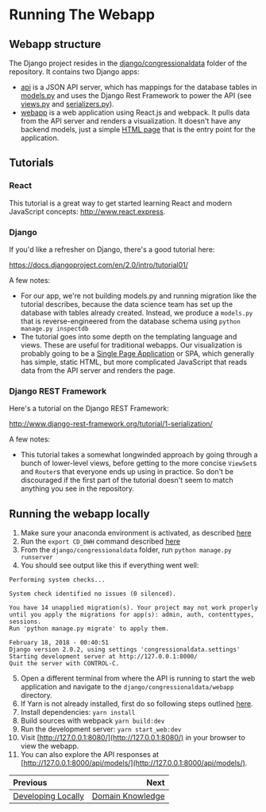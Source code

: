 # Running The Webapp

## Webapp structure

The Django project resides in the [django/congressionaldata](../django/congressionaldata) folder of the repository.  It contains two Django apps:

* [api](../django/congressionaldata/api) is a JSON API server, which has mappings for the database tables in [models.py](../django/congressionaldata/api/models.py) and uses the Django Rest Framework to power the API (see [views.py](../django/congressionaldata/api/views.py) and [serializers.py](../django/congressionaldata/api/serializers.py)).
* [webapp](../django/congressionaldata/webapp) is a web application using React.js
and webpack. It pulls data from the API server and renders a visualization. It doesn't have any backend models, just a simple [HTML page](../django/congressionaldata/webapp/index.html) that
is the entry point for the application.

## Tutorials

### React

This tutorial is a great way to get started learning React and modern JavaScript
concepts: http://www.react.express.

### Django

If you'd like a refresher on Django, there's a good tutorial here:

https://docs.djangoproject.com/en/2.0/intro/tutorial01/

A few notes:
* For our app, we're not building models.py and running migration like the tutorial describes, because the data science team has set up the database with tables already created.  Instead, we produce a `models.py` that is reverse-engineered from the database schema using `python manage.py inspectdb`
* The tutorial goes into some depth on the templating language and views.  These are useful for traditional webapps.  Our visualization is probably going to be a [Single Page Application](https://en.wikipedia.org/wiki/Single-page_application) or SPA, which generally has simple, static HTML, but more complicated JavaScript that reads data from the API server and renders the page.

### Django REST Framework

Here's a tutorial on the Django REST Framework:

http://www.django-rest-framework.org/tutorial/1-serialization/

A few notes:
* This tutorial takes a somewhat longwinded approach by going through a bunch of lower-level views, before getting to the more concise `ViewSet`s and `Router`s that everyone ends up using in practice. So don't be discouraged if the first part of the tutorial doesn't seem to match anything you see in the repository.

## Running the webapp locally

1. Make sure your anaconda environment is activated, as described [here](02_development_environment.md#testing-python-installation)
2. Run the `export CD_DWH` command described [here](02_development_environment.md#verifying-your-development-environment)
3. From the `django/congressionaldata` folder, run `python manage.py runserver`
4. You should see output like this if everything went well:
```
Performing system checks...

System check identified no issues (0 silenced).

You have 14 unapplied migration(s). Your project may not work properly until you apply the migrations for app(s): admin, auth, contenttypes, sessions.
Run 'python manage.py migrate' to apply them.

February 18, 2018 - 00:40:51
Django version 2.0.2, using settings 'congressionaldata.settings'
Starting development server at http://127.0.0.1:8000/
Quit the server with CONTROL-C.
```

5. Open a different terminal from where the API is running to start the web
application and navigate to the `django/congressionaldata/webapp` directory.
6. If Yarn is not already installed, first do so following steps outlined
[here](https://yarnpkg.com/lang/en/docs/install/).
7. Install dependencies: `yarn install`
8. Build sources with webpack `yarn build:dev`
9. Run the development server: `yarn start_web:dev`
10. Visit [http://127.0.0.1:8080/](http://127.0.0.1:8080/) in your browser to view the webapp.
11. You can also explore the API responses at [http://127.0.0.1:8000/api/models/](http://127.0.0.1:8000/api/models/).



| Previous | Next |
|:---------|-----:|
| [Developing Locally](./04_developing_locally.md) | [Domain Knowledge](./05_domain_knowledge.md)|
